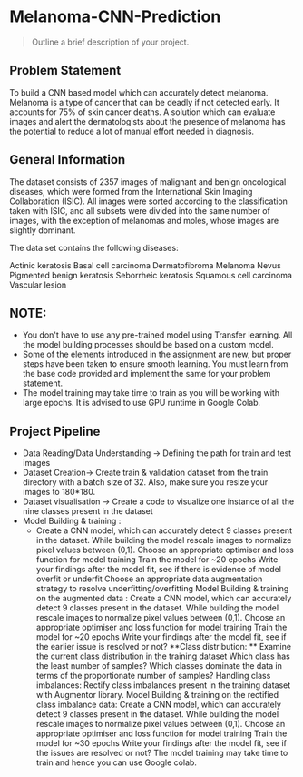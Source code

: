 # Melanoma-CNN-Prediction
> Outline a brief description of your project.


## Problem Statement
To build a CNN based model which can accurately detect melanoma. Melanoma is a type of cancer that can be deadly if not detected early. It accounts for 75% of skin cancer deaths. A solution which can evaluate images and alert the dermatologists about the presence of melanoma has the potential to reduce a lot of manual effort needed in diagnosis.

<!-- You can include any other section that is pertinent to your problem -->

## General Information
The dataset consists of 2357 images of malignant and benign oncological diseases, which were formed from the International Skin Imaging Collaboration (ISIC). All images were sorted according to the classification taken with ISIC, and all subsets were divided into the same number of images, with the exception of melanomas and moles, whose images are slightly dominant. 

The data set contains the following diseases:

Actinic keratosis
Basal cell carcinoma
Dermatofibroma
Melanoma
Nevus
Pigmented benign keratosis
Seborrheic keratosis
Squamous cell carcinoma
Vascular lesion

## NOTE: 

* You don't have to use any pre-trained model using Transfer learning. All the model building processes should be based on a custom model.
* Some of the elements introduced in the assignment are new, but proper steps have been taken to ensure smooth learning. You must learn from the base code provided and implement the same for your problem statement.
* The model training may take time to train as you will be working with large epochs. It is advised to use GPU runtime in Google Colab.

## Project Pipeline

* Data Reading/Data Understanding → Defining the path for train and test images
* Dataset Creation→ Create train & validation dataset from the train directory with a batch size of 32. Also, make sure you resize your images to 180*180.
* Dataset visualisation → Create a code to visualize one instance of all the nine classes present in the dataset
* Model Building & training : 
  * Create a CNN model, which can accurately detect 9 classes present in the dataset. While building the model rescale images to normalize pixel values between (0,1).
  Choose an appropriate optimiser and loss function for model training
  Train the model for ~20 epochs
Write your findings after the model fit, see if there is evidence of model overfit or underfit
Choose an appropriate data augmentation strategy to resolve underfitting/overfitting Model Building & training on the augmented data :
Create a CNN model, which can accurately detect 9 classes present in the dataset. While building the model rescale images to normalize pixel values between (0,1).
Choose an appropriate optimiser and loss function for model training
Train the model for ~20 epochs
Write your findings after the model fit, see if the earlier issue is resolved or not? **Class distribution: **
Examine the current class distribution in the training dataset
Which class has the least number of samples?
Which classes dominate the data in terms of the proportionate number of samples? Handling class imbalances:
Rectify class imbalances present in the training dataset with Augmentor library. Model Building & training on the rectified class imbalance data:
Create a CNN model, which can accurately detect 9 classes present in the dataset. While building the model rescale images to normalize pixel values between (0,1).
Choose an appropriate optimiser and loss function for model training
Train the model for ~30 epochs
Write your findings after the model fit, see if the issues are resolved or not?
The model training may take time to train and hence you can use Google colab.
